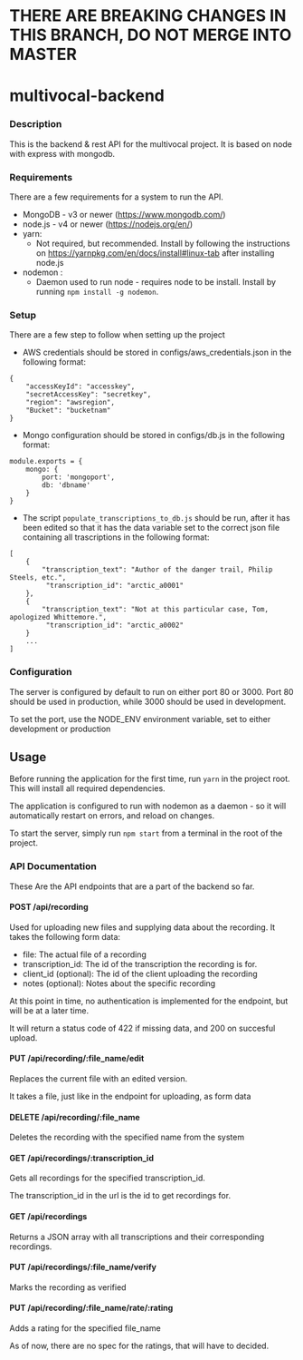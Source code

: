 # **THERE ARE BREAKING CHANGES IN THIS BRANCH, DO NOT MERGE INTO MASTER**
# multivocal-backend

### Description
This is the backend & rest API for the multivocal project.
It is based on node with express with mongodb.

### Requirements

There are a few requirements for a system to run the API.

* MongoDB - v3 or newer (https://www.mongodb.com/)
* node.js - v4 or newer (https://nodejs.org/en/)
* yarn:
    * Not required, but recommended. Install by following the instructions on
    https://yarnpkg.com/en/docs/install#linux-tab after installing node.js
* nodemon :
    * Daemon used to run node - requires node to be install. Install by
    running ```npm install -g nodemon```.

### Setup
There are a few step to follow when setting up the project
- AWS credentials should be stored in configs/aws_credentials.json in the following format:
```
{
    "accessKeyId": "accesskey",
    "secretAccessKey": "secretkey",
    "region": "awsregion",
    "Bucket": "bucketnam"
}
```

- Mongo configuration should be stored in configs/db.js in the following format:
```
module.exports = {
    mongo: {
        port: 'mongoport',
        db: 'dbname'
    }
}
```
- The script `populate_transcriptions_to_db.js` should be run, after it has been
edited so that it has the data variable set to the correct json file containing
all trascriptions in the following format:
```
[
    {
        "transcription_text": "Author of the danger trail, Philip Steels, etc.",
         "transcription_id": "arctic_a0001"
    },
    {
        "transcription_text": "Not at this particular case, Tom, apologized Whittemore.",
         "transcription_id": "arctic_a0002"
    }
    ...
]
```

### Configuration
The server is configured by default to run on either port 80 or 3000.
Port 80 should be used in production, while 3000 should be used in development.

To set the port, use the NODE_ENV environment variable, set to either
development or production

## Usage
Before running the application for the first time, run ```yarn``` in the project
root.  This will install all required dependencies.

The application is configured to run with nodemon as a daemon - so it will
automatically restart on errors, and reload on changes.

To start the server, simply run ```npm start``` from a terminal in the root
of the project.

### API Documentation

These Are the API endpoints that are a part of the backend so far.

#### POST /api/recording
Used for uploading new files and supplying data about the recording.
It takes the following form data:

- file: The actual file of a recording
- transcription_id: The id of the transcription the recording is for.
- client_id (optional): The id of the client uploading the recording
- notes (optional): Notes about the specific recording

At this point in time, no authentication is implemented for the endpoint,
but will be at a later time.

It will return a status code of 422 if missing data, and 200 on succesful upload.

#### PUT /api/recording/:file_name/edit
Replaces the current file with an edited version.

It takes a file, just like in the endpoint for uploading, as form data

#### DELETE /api/recording/:file_name
Deletes the recording with the specified name from the system

#### GET /api/recordings/:transcription_id
Gets all recordings for the specified transcription_id.

The transcription_id in the url is the id to get recordings for.

#### GET /api/recordings
Returns a JSON array with all transcriptions and their corresponding recordings.

#### PUT /api/recordings/:file_name/verify
Marks the recording as verified

#### PUT /api/recording/:file_name/rate/:rating
Adds a rating for the specified file_name

As of now, there are no spec for the ratings, that will have to decided.
